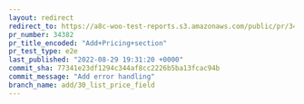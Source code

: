 ```yaml
---
layout: redirect
redirect_to: https://a8c-woo-test-reports.s3.amazonaws.com/public/pr/34382/e2e/index.html
pr_number: 34382
pr_title_encoded: "Add+Pricing+section"
pr_test_type: e2e
last_published: "2022-08-29 19:31:20 +0000"
commit_sha: 77341e23df1294c344af8cc2226b5ba13fcac94b
commit_message: "Add error handling"
branch_name: add/30_list_price_field
---
```

